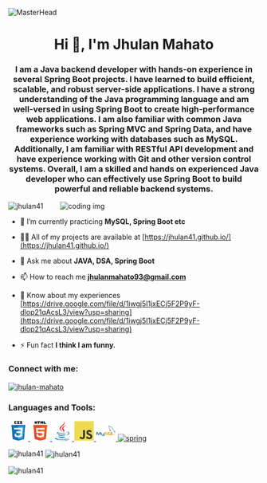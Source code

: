 ![MasterHead](https://developers.giphy.com/branch/master/static/api-512d36c09662682717108a38bbb5c57d.gif)
<h1 align="center">Hi 👋, I'm Jhulan Mahato</h1>
<h3 align="center">I am a Java backend developer with hands-on experience in several Spring Boot projects. I have learned to build efficient, scalable, and robust server-side applications. I have a strong understanding of the Java programming language and am well-versed in using Spring Boot to create high-performance web applications. I am also familiar with common Java frameworks such as Spring MVC and Spring Data, and have experience working with databases such as MySQL. Additionally, I am familiar with RESTful API development and have experience working with Git and other version control systems. Overall, I am a skilled and hands on experienced Java developer who can effectively use Spring Boot to build powerful and reliable backend systems.</h3>
<img align="right" alt="coding img" width="400" src="https://camo.githubusercontent.com/cae12fddd9d6982901d82580bdf321d81fb299141098ca1c2d4891870827bf17/68747470733a2f2f6d69726f2e6d656469756d2e636f6d2f6d61782f313336302f302a37513379765349765f7430696f4a2d5a2e676966">

<p align="left"> <img src="https://komarev.com/ghpvc/?username=jhulan41&label=Profile%20views&color=0e75b6&style=flat" alt="jhulan41" /> </p>

- 🌱 I’m currently practicing **MySQL, Spring Boot etc**

- 👨‍💻 All of my projects are available at [https://jhulan41.github.io/](https://jhulan41.github.io/)

- 💬 Ask me about **JAVA, DSA, Spring Boot**

- 📫 How to reach me **jhulanmahato93@gmail.com**

- 📄 Know about my experiences [https://drive.google.com/file/d/1iwgj5I1jxECj5F2P9yF-dlop21qAcsL3/view?usp=sharing](https://drive.google.com/file/d/1iwgj5I1jxECj5F2P9yF-dlop21qAcsL3/view?usp=sharing)

- ⚡ Fun fact **I think I am funny.**

<h3 align="left">Connect with me:</h3>
<p align="left">
<a href="https://linkedin.com/in/jhulan-mahato" target="_blank"><img align="center" src="https://raw.githubusercontent.com/rahuldkjain/github-profile-readme-generator/master/src/images/icons/Social/linked-in-alt.svg" alt="jhulan-mahato" height="30" width="40" /></a>
</p>

<h3 align="left">Languages and Tools:</h3>
<p align="left"> <a href="https://www.w3schools.com/css/" target="_blank" rel="noreferrer"> <img src="https://raw.githubusercontent.com/devicons/devicon/master/icons/css3/css3-original-wordmark.svg" alt="css3" width="40" height="40"/> </a> <a href="https://www.w3.org/html/" target="_blank" rel="noreferrer"> <img src="https://raw.githubusercontent.com/devicons/devicon/master/icons/html5/html5-original-wordmark.svg" alt="html5" width="40" height="40"/> </a> <a href="https://www.java.com" target="_blank" rel="noreferrer"> <img src="https://raw.githubusercontent.com/devicons/devicon/master/icons/java/java-original.svg" alt="java" width="40" height="40"/> </a> <a href="https://developer.mozilla.org/en-US/docs/Web/JavaScript" target="_blank" rel="noreferrer"> <img src="https://raw.githubusercontent.com/devicons/devicon/master/icons/javascript/javascript-original.svg" alt="javascript" width="40" height="40"/> </a> <a href="https://www.mysql.com/" target="_blank" rel="noreferrer"> <img src="https://raw.githubusercontent.com/devicons/devicon/master/icons/mysql/mysql-original-wordmark.svg" alt="mysql" width="40" height="40"/> </a> <a href="https://spring.io/" target="_blank" rel="noreferrer"> <img src="https://www.vectorlogo.zone/logos/springio/springio-icon.svg" alt="spring" width="40" height="40"/> </a> </p>

<p><img align="left" src="https://github-readme-stats.vercel.app/api/top-langs?username=jhulan41&show_icons=true&locale=en&layout=compact" alt="jhulan41" /></p>

<p>&nbsp;<img align="center" src="https://github-readme-stats.vercel.app/api?username=jhulan41&show_icons=true&locale=en" alt="jhulan41" /></p>

<p><img align="center" src="https://github-readme-streak-stats.herokuapp.com/?user=jhulan41&" alt="jhulan41" /></p>

